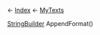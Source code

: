 ← [Index](Api-Index) ← [MyTexts](VRage.MyTexts)

[StringBuilder](System.Text.StringBuilder) AppendFormat()